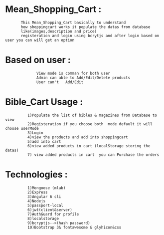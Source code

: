 # Mean_Shopping_Cart :
           This Mean_Shopping_Cart basically to understand 
           how shoppingcart works it populate the datas from database   
           like(images,description and price) 
           registeration and login using bcrytjs and after login based on user you can will get an option 
           
                 
   # Based on user :
                  
                  View mode is comman for both user
                  Admin can able to Add/Edit/Delete products
                  User can't   Add/Edit      
         

   # Bible_Cart Usage :
              
              1)Populate the list of bibles & magazines from Database to view  
              2)Registeration if you choose both  mode default it will choose userMode
              3)Login
              4)view the products and add into shoppingcart
              5)add into cart 
              6)view added products in cart (localStorage storing the datas) 
              7) view added products in cart  you can Purchase the orders  
              

      
   # Technologies :
              1)Mongoose (mlab)  
              2)Express
              3)Angular 6 cli
              4)Nodejs              
              5)passport-local
              6)jwt(client&server)
              7)AuthGuard for profile
              8)localstorage
              9)bcryptjs-->(hash password)
              10)Bootstrap 3& fontawesome & glyhicon&css
              
        
              
      
       
              
  
     
